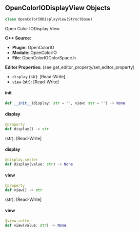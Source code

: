 ## OpenColorIODisplayView Objects

```python
class OpenColorIODisplayView(StructBase)
```

Open Color IODisplay View

**C++ Source:**

- **Plugin**: OpenColorIO
- **Module**: OpenColorIO
- **File**: OpenColorIOColorSpace.h

**Editor Properties:** (see get_editor_property/set_editor_property)

- ``display`` (str):  [Read-Write]
- ``view`` (str):  [Read-Write]

<a id="unreal.OpenColorIODisplayView.__init__"></a>

#### __init__

```python
def __init__(display: str = "", view: str = "") -> None
```

<a id="unreal.OpenColorIODisplayView.display"></a>

#### display

```python
@property
def display() -> str
```

(str):  [Read-Write]

<a id="unreal.OpenColorIODisplayView.display"></a>

#### display

```python
@display.setter
def display(value: str) -> None
```

<a id="unreal.OpenColorIODisplayView.view"></a>

#### view

```python
@property
def view() -> str
```

(str):  [Read-Write]

<a id="unreal.OpenColorIODisplayView.view"></a>

#### view

```python
@view.setter
def view(value: str) -> None
```

<a id="unreal.OpenColorIOColorConversionSettings"></a>